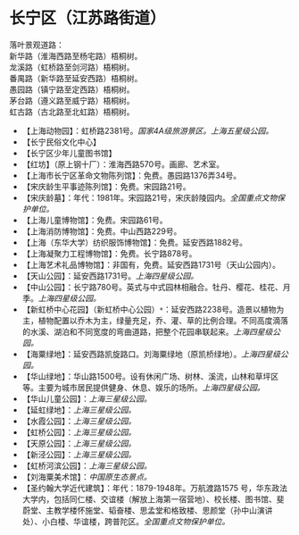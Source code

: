 # 长宁区（江苏路街道）  
落叶景观道路：  
新华路（淮海西路至杨宅路）梧桐树。   
龙溪路（虹桥路至剑河路）梧桐树。   
番禺路（新华路至延安西路）梧桐树。   
愚园路（镇宁路至定西路）梧桐树。   
茅台路（遵义路至威宁路）梧桐树。   
虹古路（古北路至北虹路）梧桐树。   
* 【上海动物园】：虹桥路2381号。*国家4A级旅游景区。上海五星级公园。*  
* 【长宁民俗文化中心】  
* 【长宁区少年儿童图书馆】  
* 【红坊】（原上钢十厂）：淮海西路570号。画廊、艺术室。   
* 【上海市长宁区革命文物陈列馆】：免费。愚园路1376弄34号。   
* 【宋庆龄生平事迹陈列馆】：免费。宋园路21号。   
* 【宋庆龄墓】：年代：1981年。宋园路21号，宋庆龄陵园内。*全国重点文物保护单位。*  
* 【上海儿童博物馆】：免费。宋园路61号。   
* 【上海消防博物馆】：免费。中山西路229号。   
* 【上海（东华大学）纺织服饰博物馆】：免费。延安西路1882号。   
* 【上海凝聚力工程博物馆】：免费。长宁路878号。   
* 【上海艺术礼品博物馆】：非国有，免费。延安西路1731号（天山公园内）。   
* 【天山公园】：延安西路1731号。*上海四星级公园。*  
* 【中山公园】：长宁路780号。英式与中式园林相融合。牡丹、樱花、桂花、月季。*上海四星级公园。*  
* 【新虹桥中心花园】（新虹桥中心公园）`*`：延安西路2238号。造景以植物为主，植物配置以乔木为主，绿量充足，乔、灌、草的比例合理。不同高度滴落的水溪、湖泊和不同宽度的弯曲道路，把整个花园串联起来。*上海四星级公园。*  
* 【海粟绿地】：延安西路凯旋路口。刘海粟绿地（原凯桥绿地）。*上海四星级公园。*  
* 【华山绿地】：华山路1500号。设有休闲广场、树林、溪流，山林和草坪区等。主要为城市居民提供健身、休息、娱乐的场所。*上海四星级公园。*  
* 【华山儿童公园】：*上海三星级公园。*  
* 【延虹绿地】：*上海三星级公园。*  
* 【水霞公园】：*上海三星级公园。*  
* 【虹桥公园】：*上海三星级公园。*  
* 【天原公园】：*上海三星级公园。*  
* 【新泾公园】：*上海三星级公园。*  
* 【虹桥河滨公园】：*上海三星级公园。*  
* 【刘海粟美术馆】：*中国原生态景点。*  
* 【圣约翰大学近代建筑】：年代：1879-1948年。万航渡路1575 号，华东政法大学内，包括同仁楼、交谊楼（解放上海第一宿营地）、校长楼、图书馆、斐蔚堂、主教学楼怀施堂、韬奋楼、思孟堂和格致楼、思颜堂（孙中山演讲处）、小白楼、华谊楼，跨普陀区。*全国重点文物保护单位。*  